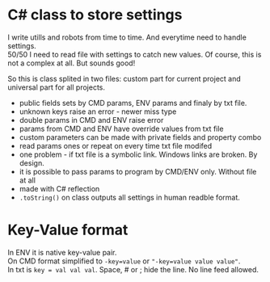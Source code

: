 # C# class to store settings
I write utills and robots from time to time. And everytime need to handle settings.  
50/50 I need to read file with settings to catch new values.
Of course, this is not a complex at all. But sounds good!


So this is class splited in two files: custom part for current project and universal part for all projects.  
+ public fields sets by CMD params, ENV params and finaly by txt file.  
+ unknown keys raise an error - newer miss type
+ double params in CMD and ENV raise error
+ params from CMD and ENV have override values from txt file
+ custom parameters can be made with private fields and property combo
+ read params ones or repeat on every time txt file modifed
+ one problem - if txt file is a symbolic link. Windows links are broken. By design.
+ it is possible to pass params to program by CMD/ENV only. Without file at all
+ made with C# reflection
+ `.toString()` on class outputs all settings in human readble format.

# Key-Value format
In ENV it is native key-value pair.  
On CMD format simplified to `-key=value` or `"-key=value value value"`.  
In txt is `key = val val val`. Space, # or ; hide the line. No line feed allowed.


